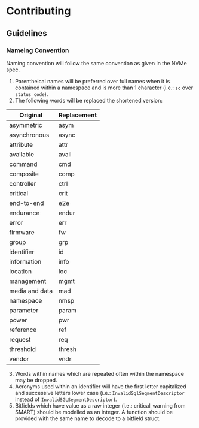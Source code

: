 # Contributing

## Guidelines

### Nameing Convention
Naming convention will follow the same convention as given in the NVMe spec.

1. Parentheical names will be preferred over full names when it is contained
   within a namespace and is more than 1 character (i.e.: `sc` over `status_code`).
1. The following words will be replaced the shortened version:

|Original|Replacement|
--- | ---
|asymmetric|asym|
|asynchronous|async|
|attribute|attr|
|available|avail|
|command|cmd|
|composite|comp|
|controller|ctrl|
|critical|crit|
|end-to-end|e2e|
|endurance|endur|
|error|err|
|firmware|fw|
|group|grp|
|identifier|id|
|information|info|
|location|loc|
|management|mgmt|
|media and data|mad|
|namespace|nmsp|
|parameter|param|
|power|pwr|
|reference|ref|
|request|req|
|threshold|thresh|
|vendor|vndr|

3. Words within names which are repeated often within the namespace may be
   dropped.
1. Acronyms used within an identifier will have the first letter capitalized
   and successive letters lower case (i.e.: `InvalidSglSegmentDescriptor`
   instead of `InvalidSGLSegmentDescriptor`).
1. Bitfields which have value as a raw integer (i.e.: critical_warning from
   SMART) should be modelled as an integer. A function should be provided with
   the same name to decode to a bitfield struct.
